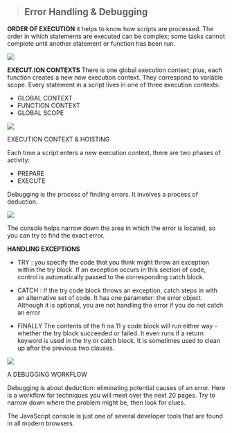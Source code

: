 > ## Error Handling & Debugging


**ORDER OF EXECUTION**
 it helps to know how scripts are processed. 
The order in which statements are executed can be complex; some tasks 
cannot complete until another statement or function has been run.

![](https://miro.medium.com/max/3630/1*ddKOVPd0nh4-3l9QisgJnQ.png)


**EXECUT.ION CONTEXTS**
There is one global execution context; plus, each function creates a new 
new execution context. They correspond to variable scope. 
Every statement in a script lives in one of three 
execution contexts: 
* GLOBAL CONTEXT
* FUNCTION CONTEXT 
* GLOBAL SCOPE 

![](https://cpentalk.com/?qa=blob&qa_blobid=6137021251521763964)

EXECUTION CONTEXT 
& HOISTING 

Each time a script enters a new execution context, there are two phases 
of activity:
* PREPARE
* EXECUTE

Debugging is the process of finding errors. It involves a 
process of deduction.

![](https://www.oreilly.com/library/view/the-art-of/9780471469124/9780471469124_debugging_by_deduction_image01.png)

The console helps narrow down the area in which the 
error is located, so you can try to find the exact error.

**HANDLING EXCEPTIONS**
* TRY :  you specify the code 
that you think might throw an 
exception within the try block. 
If an exception occurs in this 
section of code, control is 
automatically passed to the 
corresponding catch block. 

* CATCH : If the try code block throws an 
exception, catch steps in with an 
alternative set of code. 
It has one parameter: the error 
object. Although it is optional, 
you are not handling the error if 
you do not catch an error

* FINALLY
The contents of the fi na 11 y 
code block will run either 
way - whether the try block 
succeeded or failed. 
It even runs if a return keyword 
is used in the try or catch block. 
It is sometimes used to clean up 
after the previous two clauses. 


![](https://miro.medium.com/max/1198/1*jcywAqHuABrR1wt0oB1WCQ.png)


A DEBUGGING 
WORKFLOW 

Debugging is about deduction: eliminating potential causes of an error. 
Here is a workflow for techniques you will meet over the next 20 pages. 
Try to narrow down where the problem might be, then look for clues. 


The JavaScript console is just one of several developer tools that are 
found in all modern browsers.